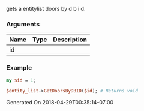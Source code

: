 gets a entitylist doors by d b i d.
### Arguments
**Name**|**Type**|**Description**
:---|:---|:---
id||

### Example

```perl
my $id = 1;

$entity_list->GetDoorsByDBID($id); # Returns void
```


Generated On 2018-04-29T00:35:14-07:00